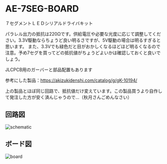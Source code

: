 # AE-7SEG-BOARD

７セグメントＬＥＤシリアルドライバキット

パラレル出力の抵抗は220Ωです。供給電圧や必要な光度に応じて調整してください。3.3V駆動ならちょうど良い明るさですが、5V駆動の場合は明るすぎると思います。
また、3.3Vでも緑色だと目がおかしくなるほどほど明るくなるので注意。予め7セグを買ってどの抵抗値がちょうどよいかは確認しておくと良いでしょう。

JLCPCB用のガーバーと部品配置もあります

参考にした製品：https://akizukidenshi.com/catalog/g/gK-10194/

上の製品とほぼ同じ回路で、抵抗値だけ変えています。この製品買うより自作して発注した方が安く済んじゃうので...（秋月さんごめんなさい）

## 回路図

![schematic](https://user-images.githubusercontent.com/48169975/200824411-e91e8cf8-efc4-43cf-8357-6f0bef056b66.jpg)

## ボード図

![board](https://user-images.githubusercontent.com/48169975/200824415-98698231-7d62-4827-9ea3-03b33dff10b1.jpg)
